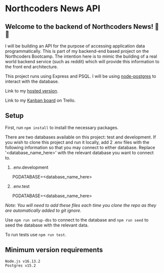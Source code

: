 # Northcoders News API

## Welcome to the backend of Northcoders News! 👋 📰
I will be building an API for the purpose of accessing application data programmatically. This is part of my backend-end based project on the Northcoders Bootcamp. The intention here is to mimic the building of a real world backend service (such as reddit) which will provide this information to the front end architecture.

This project runs using Express and PSQL. I will be using [node-postgres](https://node-postgres.com/) to interact with the database.

Link to my [hosted version](https://nc-news-backend-01vy.onrender.com/api/articles).

Link to my [Kanban board](https://trello.com/invite/b/ZajvunoG/ATTIc679917d883fbf87727040237a79f5cb85764FE8/be-nc-news) on Trello.

## Setup

First, run `npm install` to install the necessary packages. 

There are two databases available on this project: test and development. If you wish to clone this project and run it locally, add 2 .env files with the following information so that you may connect to either database. Replace '<database_name_here>' with the relevant database you want to connect to.

1. .env.development

    PGDATABASE=<database_name_here>

2. .env.test

    PGDATABASE=<database_name_here>

*Note: You will need to add these files each time you clone the repo as they are automatically added to git ignore.*

Use `npm run setup-dbs` to connect to the database and `npm run seed` to seed the database with the relevant data. 

To run tests use `npm run test`.

## Minimum version requirements

    Node.js v16.13.2
    Postgres v15.2




